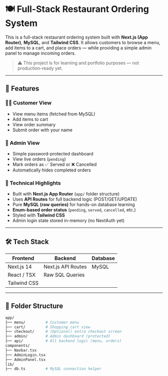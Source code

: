 # 🍽️ Full-Stack Restaurant Ordering System

This is a full-stack restaurant ordering system built with **Next.js (App Router)**, **MySQL**, and **Tailwind CSS**. It allows customers to browse a menu, add items to a cart, and place orders — while providing a simple admin panel to manage incoming orders.

> ⚠️ This project is for learning and portfolio purposes — not production-ready yet.

---

## 🚀 Features

### 👨‍🍳 Customer View
- View menu items (fetched from MySQL)
- Add items to cart
- View order summary
- Submit order with your name

### 🔐 Admin View
- Simple password-protected dashboard
- View live orders (`pending`)
- Mark orders as ✅ Served or ❌ Cancelled
- Automatically hides completed orders

### 🧠 Technical Highlights
- Built with **Next.js App Router** (`app/` folder structure)
- Uses **API Routes** for full backend logic (POST/GET/UPDATE)
- Pure **MySQL (raw queries)** for hands-on database learning
- **Enum-based order status** (`pending`, `served`, `cancelled`, etc.)
- Styled with **Tailwind CSS**
- Admin login state stored in-memory (no NextAuth yet)

---

## 🛠️ Tech Stack

| Frontend      | Backend        | Database |
|---------------|----------------|----------|
| Next.js 14    | Next.js API Routes | MySQL    |
| React / TSX   | Raw SQL Queries |          |
| Tailwind CSS  |                |          |

---

## 📂 Folder Structure

```bash
app/
├── menu/         # Customer menu
├── cart/         # Shopping cart view
├── checkout/     # (Optional) extra checkout screen
├── admin/        # Admin dashboard (protected)
├── api/          # All backend logic (menu, orders)
components/
├── Navbar.tsx
├── AdminLogin.tsx
├── AdminPanel.tsx
lib/
├── db.ts         # MySQL connection helper
